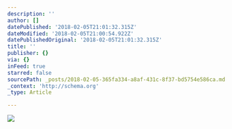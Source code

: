 ```yaml
---
description: ''
author: []
datePublished: '2018-02-05T21:01:32.315Z'
dateModified: '2018-02-05T21:00:54.922Z'
datePublishedOriginal: '2018-02-05T21:01:32.315Z'
title: ''
publisher: {}
via: {}
inFeed: true
starred: false
sourcePath: _posts/2018-02-05-365fa334-a8af-431c-8f37-bd5754e586ca.md
_context: 'http://schema.org'
_type: Article

---
```

![](https://the-grid-user-content.s3-us-west-2.amazonaws.com/816ef2a3-eb58-407c-a3df-8e6d26224dfb.jpg)